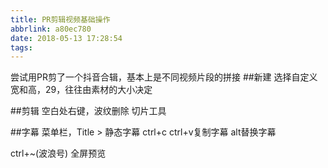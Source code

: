 ```yaml
---
title: PR剪辑视频基础操作
abbrlink: a80ec780
date: 2018-05-13 17:28:54
tags:
---
```


尝试用PR剪了一个抖音合辑，基本上是不同视频片段的拼接
##新建
选择自定义宽和高，29，往往由素材的大小决定

##剪辑
空白处右键，波纹删除
切片工具

##字幕
菜单栏，Title > 静态字幕
ctrl+c ctrl+v复制字幕
alt替换字幕

ctrl+~(波浪号) 全屏预览